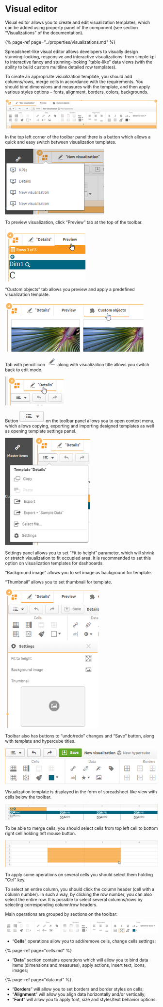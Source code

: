 # Visual editor

Visual editor allows you to create and edit visualization templates, which can be added using property panel of the component \(see section “Visualizations” of the documentation\).

{% page-ref page="../properties/visualizations.md" %}

Spreadsheet-like visual editor allows developers to visually design stunning-looking, responsive and interactive visualizations: from simple kpi to interactive fancy and stunning-looking "table-like" data views \(with the ability to build custom multiline detailed row templates\).

To create an appropriate visualization template, you should add columns/rows, merge cells in accordance with the requirements. You should bind dimensions and measures with the template, and then apply various styles options – fonts, alignment, borders, colors, backgrounds.

![](../.gitbook/assets/visualeditor1.png)

In the top left corner of the toolbar panel there is a button which allows a quick and easy switch between visualization templates.

![](../.gitbook/assets/image%20%2858%29.png)

To preview visualization, click “Preview” tab at the top of the toolbar.

![](../.gitbook/assets/image%20%2813%29.png)

“Custom objects” tab allows you preview and apply a predefined visualization template.

![](../.gitbook/assets/image%20%2845%29.png)

Tab with pencil icon ![](../.gitbook/assets/image%20%2869%29.png)along with visualization title allows you switch back to edit mode.

![](../.gitbook/assets/image%20%284%29.png)

Button ![](../.gitbook/assets/image%20%2852%29.png) on the toolbar panel allows you to open context menu, which allows copying, exporting and importing designed templates as well as opening template settings panel.

![](../.gitbook/assets/image%20%2861%29.png)


Settings panel allows you to set “Fit to height” parameter, which will shrink or stretch visualization to fit occupied area. It is recommended to set this option on visualization templates for dashboards.

“Background image” allows you to set image as background for template. 

“Thumbnail” allows you to set thumbnail for template.

![](../.gitbook/assets/image%20%2819%29.png)

Toolbar also has buttons to “undo/redo” changes and “Save” button, along with template and hypercube titles.

![](../.gitbook/assets/image%20%2825%29.png)

Visualization template is displayed in the form of spreadsheet-like view with cells below the toolbar.

![](../.gitbook/assets/image%20%2822%29.png)

To be able to merge cells, you should select cells from top left cell to bottom right cell holding left mouse button.

![](../.gitbook/assets/image%20%2877%29.png)


To apply some operations on several cells you should select them holding "Ctrl" key.

To select an entire column, you should click the column header \(cell with a column number\). In such a way, by clicking the row number, you can also select the entire row. It is possible to select several columns/rows by selecting corresponding column/row headers.

Main operations are grouped by sections on the toolbar:

![](../.gitbook/assets/visualeditortoolbar.png)

*  “**Cells**” operations allow you to add/remove cells, change cells settings;

{% page-ref page="cells.md" %}

*  “**Data**” section contains operations which will allow you to bind data items \(dimensions and measures\), apply actions, insert text, icons, images;

{% page-ref page="data.md" %}

*  “**Borders**” will allow you to set borders and border styles on cells;
*  “**Alignment**” will allow you align data horizontally and/or vertically;
*  “**Font**” will allow you to apply font, size and styles/text behavior options.

